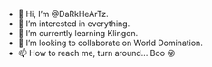 - 👋 Hi, I’m @DaRkHeArTz. 
- 👀 I’m interested in everything. 
- 🌱 I’m currently learning Klingon. 
- 💞️ I’m looking to collaborate on World Domination. 
- 📫 How to reach me, turn around... Boo 😜 

<!---
DaRkZ2012/DaRkZ2012 is a ✨ special ✨ repository because its `README.md` (this file) appears on your GitHub profile.
You can click the Preview link to take a look at your changes.
--->
